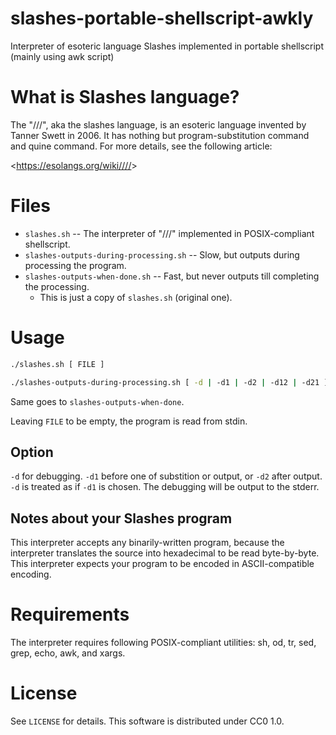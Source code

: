 # slashes-portable-shellscript-awkly
Interpreter of esoteric language Slashes implemented in portable shellscript (mainly using awk script) 

# What is Slashes language?
The "///", aka the slashes language, is an esoteric language
invented by Tanner Swett in 2006. It has nothing but program-substitution command
and quine command.
For more details, see the following article:

<<https://esolangs.org/wiki////>>

# Files
* `slashes.sh` -- The interpreter of "///" implemented in POSIX-compliant shellscript.
* `slashes-outputs-during-processing.sh` -- Slow, but outputs during processing the program.
* `slashes-outputs-when-done.sh` -- Fast, but never outputs till completing the processing.
  * This is just a copy of `slashes.sh` (original one).

# Usage
```sh
./slashes.sh [ FILE ]
```

```sh
./slashes-outputs-during-processing.sh [ -d | -d1 | -d2 | -d12 | -d21 ] [ FILE ]
```

Same goes to `slashes-outputs-when-done`.

Leaving `FILE` to be empty, the program is read
from stdin.

## Option
`-d` for debugging. `-d1` before one of substition or output, or `-d2`
after output. `-d` is treated as if `-d1` is chosen.
The debugging will be output to the stderr.

## Notes about your Slashes program
This interpreter accepts any binarily-written program, because
the interpreter translates the source into hexadecimal to be read
byte-by-byte.
This interpreter expects your program to be encoded in
ASCII-compatible encoding.

# Requirements
The interpreter requires following POSIX-compliant utilities:
sh, od, tr, sed, grep, echo, awk, and xargs.

# License
See `LICENSE` for details. This software is distributed under CC0 1.0.
